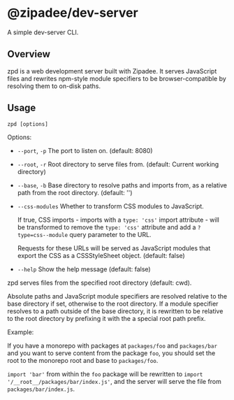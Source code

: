 # @zipadee/dev-server

A simple dev-server CLI.

## Overview

zpd is a web development server built with Zipadee. It serves JavaScript files
and rewrites npm-style module specifiers to be browser-compatible by resolving them to
on-disk paths.

## Usage

```
zpd [options]
```

Options:

- `--port`, `-p` The port to listen on. (default: 8080)
- `--root`, `-r` Root directory to serve files from. (default: Current working directory)
- `--base`, `-b` Base directory to resolve paths and imports from, as a relative path
  from the root directory. (default: '')
- `--css-modules` Whether to transform CSS modules to JavaScript.

  If true, CSS imports - imports with a `type: 'css'` import attribute - will be transformed to remove the `type: 'css'` attribute and add a `?type=css--module` query parameter to the URL.
  
  Requests for these URLs will be served as JavaScript modules that export the CSS as a CSSStyleSheet object. (default: false)
- `--help`          Show the help message (default: false)

zpd serves files from the specified root directory (default: cwd).

Absolute paths and JavaScript module specifiers are resolved relative to the
base directory if set, otherwise to the root directory. If a module specifier
resolves to a path outside of the base directory, it is rewritten to be relative
to the root directory by prefixing it with the a special root path prefix.

Example:

If you have a monorepo with packages at `packages/foo` and `packages/bar`
and you want to serve content from the package `foo`, you should set the root
to the monorepo root and base to `packages/foo`.

`import 'bar'` from within the `foo` package will be rewritten to `import
'/__root__/packages/bar/index.js'`, and the server will serve the file from
`packages/bar/index.js`.
